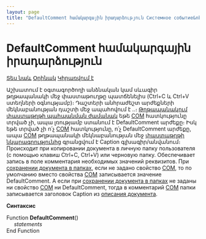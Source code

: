 ```yaml
---
layout: page
title: "DefaultComment համակարգային իրադարձություն Системное событие&nbsp DefaultComment"
---
```


# DefaultComment համակարգային իրադարձություն

[Տես նաև](../scriptstproced.html) [Օրինակ](../Examples/E_DefaultComment.md) [Կիրառվում է](../Defs/doc.md)

Աշխատում է օգտագործողի անձնական կամ սևագիր թղթապանակի մեջ փաստաթուղթը պատճենելիս (Ctrl+C և Ctrl+V ստեղների օգնությամբ)։ Դաշտերի անհրաժեշտ արժեքների մեկնաբանության դաշտի մեջ  ապահովում է ..։ [Թղթապանակում փաստաթղթի պահպանման ժամանակ](../Functions/ASDOC/StoreInFolder.md) եթե [COM](../Functions/AsFoldElement/Com.md) հատկությունը տրված չի, ապա լռությամբ ստանում է DefaultComment արժեքը։ Իսկ եթե տրված չի ո՛չ [COM](../Functions/AsFoldElement/Com.md) հատկությունը, ո՛չ DefaultComment արժեքը, ապա [COM](../Functions/AsFoldElement/Com.md) թղթապանակի մեկնաբանության մեջ [փաստաթղթի նկարագրությունից](../Defs/doc.html) գրանցվում է Caption գլխագիր/անվանում։
Происходит при копировании документа в личную папку пользователя (с помощью клавиш Ctrl+C, Ctrl+V) или черновую папку. Обеспечивает запись в поле комментария необходимых значений реквизитов. При [сохранении документа в папках](../Functions/ASDOC/StoreInFolder.md), если не задано свойство [COM](../Functions/AsFoldElement/Com.html), то по умолчанию вместо свойства [COM](../Functions/AsFoldElement/Com.html)
записывается значение DefaultComment. А если при [сохранении документа в папках](../Functions/ASDOC/StoreInFolder.html) не заданы ни свойство [COM](../Functions/AsFoldElement/Com.html) ни DefaultComment, тогда в комментарий [COM](../Functions/AsFoldElement/Com.html) папки записывается заголовок Caption из [описания документа](../Defs/doc.html). 



<b>Синтаксис</b>

Function <strong>DefaultComment</strong>()<br>
<em>&nbsp;&nbsp;&nbsp;&nbsp; statements</em><br>
End Function


